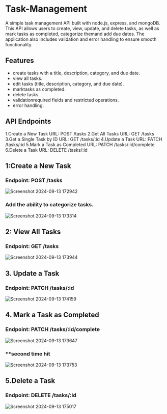 # Task-Management

A simple task management API built with node.js, express, and mongoDB. This API allows users to create, view, update, and delete tasks, as well as mark tasks as completed, categorize themand add due dates. The application also includes validation and error handling to ensure smooth functionality.

## Features

- create tasks with a title, description, category, and due date.
- view all tasks.
- edit tasks (title, description, category, and due date).
- marktasks as completed.
- delete tasks.
- validationrequired fields and restricted operations.
- error handling.

## API Endpoints
1.Create a New Task
URL: POST /tasks
2.Get All Tasks
URL: GET /tasks
3.Get a Single Task by ID
URL: GET /tasks/:id
4.Update a Task
URL: PATCH /tasks/:id
5.Mark a Task as Completed
URL: PATCH /tasks/:id/complete
6.Delete a Task
URL: DELETE /tasks/:id

## 1:Create a New Task

### Endpoint: POST /tasks

![Screenshot 2024-09-13 172942](https://github.com/user-attachments/assets/0d320bae-1aaa-4cfa-820c-2b9a52301fbc)

###  Add the ability to categorize tasks.

![Screenshot 2024-09-13 173314](https://github.com/user-attachments/assets/04862ea0-bf1d-437b-968c-872b14aa2612)


## 2: View All Tasks
### Endpoint: GET /tasks

![Screenshot 2024-09-13 173944](https://github.com/user-attachments/assets/91d28080-4270-4054-bdb9-f94d627332b1)

## 3. Update a Task
### Endpoint: PATCH /tasks/:id
![Screenshot 2024-09-13 174159](https://github.com/user-attachments/assets/61550b02-b918-4eaf-a4ae-9d1910cab007)

## 4. Mark a Task as Completed
### Endpoint: PATCH /tasks/:id/complete

![Screenshot 2024-09-13 173647](https://github.com/user-attachments/assets/0feae2b8-0819-4852-bcb7-b3f2d1bf37a4)

### **second time hit
![Screenshot 2024-09-13 173753](https://github.com/user-attachments/assets/c5150d86-ed2d-4657-9ac3-2769e51ea72e)

## 5.Delete a Task
### Endpoint: DELETE /tasks/:id

![Screenshot 2024-09-13 175017](https://github.com/user-attachments/assets/27de0aad-ab6c-4e1e-86c4-6875734ddada)





